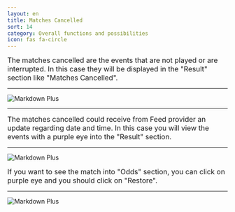 ```yaml
---
layout: en
title: Matches Cancelled
sort: 14
category: Overall functions and possibilities
icon: fas fa-circle
---
```

<p class="message">
    
</p>

<font size="3">The matches cancelled are the events that are not played or are interrupted. In this case they will be displayed in the "Result" section like "Matches Cancelled".</font>

---
![Markdown Plus]({{site.baseurl}}/public/images/gestione-quote/matches-cancelled.png)

---

<font size="3">The matches cancelled could receive from Feed provider an update regarding date and time. In this case you will view the events with a purple eye into the "Result" section.</font>

---
![Markdown Plus]({{site.baseurl}}/public/images/gestione-quote/occhio-viola.png)

<font size="3">If you want to see the match into "Odds" section, you can click on purple eye and you should click on "Restore".</font>

---

![Markdown Plus]({{site.baseurl}}/public/images/gestione-quote/occhio-viola-two.png)